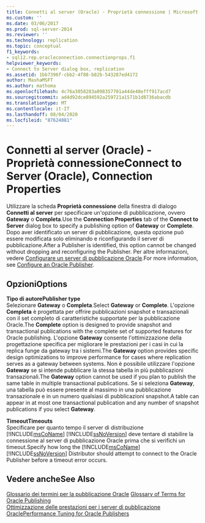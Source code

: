 ```yaml
---
title: Connetti al server (Oracle) - Proprietà connessione | Microsoft Docs
ms.custom: ''
ms.date: 03/06/2017
ms.prod: sql-server-2014
ms.reviewer: ''
ms.technology: replication
ms.topic: conceptual
f1_keywords:
- sql12.rep.oracleconnection.connectionprops.f1
helpviewer_keywords:
- Connect to Server dialog box, replication
ms.assetid: 1bb7396f-cbb2-4f88-b82b-543287ed4172
author: MashaMSFT
ms.author: mathoma
ms.openlocfilehash: 4c76a3058283a098357701a44de48efff917acd7
ms.sourcegitcommit: ad4d92dce894592a259721a1571b1d8736abacdb
ms.translationtype: MT
ms.contentlocale: it-IT
ms.lasthandoff: 08/04/2020
ms.locfileid: "87624081"
---
```

# <a name="connect-to-server-oracle-connection-properties"></a><span data-ttu-id="9bbd6-102">Connetti al server (Oracle) - Proprietà connessione</span><span class="sxs-lookup"><span data-stu-id="9bbd6-102">Connect to Server (Oracle), Connection Properties</span></span>
  <span data-ttu-id="9bbd6-103">Utilizzare la scheda **Proprietà connessione** della finestra di dialogo **Connetti al server** per specificare un'opzione di pubblicazione, ovvero **Gateway** o **Completa**.</span><span class="sxs-lookup"><span data-stu-id="9bbd6-103">Use the **Connection Properties** tab of the **Connect to Server** dialog box to specify a publishing option of **Gateway** or **Complete**.</span></span> <span data-ttu-id="9bbd6-104">Dopo aver identificato un server di pubblicazione, questa opzione può essere modificata solo eliminando e riconfigurando il server di pubblicazione.</span><span class="sxs-lookup"><span data-stu-id="9bbd6-104">After a Publisher is identified, this option cannot be changed without dropping and reconfiguring the Publisher.</span></span> <span data-ttu-id="9bbd6-105">Per altre informazioni, vedere [Configurare un server di pubblicazione Oracle](non-sql/configure-an-oracle-publisher.md).</span><span class="sxs-lookup"><span data-stu-id="9bbd6-105">For more information, see [Configure an Oracle Publisher](non-sql/configure-an-oracle-publisher.md).</span></span>  
  
## <a name="options"></a><span data-ttu-id="9bbd6-106">Opzioni</span><span class="sxs-lookup"><span data-stu-id="9bbd6-106">Options</span></span>  
 <span data-ttu-id="9bbd6-107">**Tipo di autore**</span><span class="sxs-lookup"><span data-stu-id="9bbd6-107">**Publisher type**</span></span>  
 <span data-ttu-id="9bbd6-108">Selezionare **Gateway** o **Completa**.</span><span class="sxs-lookup"><span data-stu-id="9bbd6-108">Select **Gateway** or **Complete**.</span></span> <span data-ttu-id="9bbd6-109">L'opzione **Completa** è progettata per offrire pubblicazioni snapshot e transazionali con il set completo di caratteristiche supportate per la pubblicazione Oracle.</span><span class="sxs-lookup"><span data-stu-id="9bbd6-109">The **Complete** option is designed to provide snapshot and transactional publications with the complete set of supported features for Oracle publishing.</span></span> <span data-ttu-id="9bbd6-110">L'opzione **Gateway** consente l'ottimizzazione della progettazione specifica per migliorare le prestazioni per i casi in cui la replica funge da gateway tra i sistemi.</span><span class="sxs-lookup"><span data-stu-id="9bbd6-110">The **Gateway** option provides specific design optimizations to improve performance for cases where replication serves as a gateway between systems.</span></span> <span data-ttu-id="9bbd6-111">Non è possibile utilizzare l'opzione **Gateway** se si intende pubblicare la stessa tabella in più pubblicazioni transazionali.</span><span class="sxs-lookup"><span data-stu-id="9bbd6-111">The **Gateway** option cannot be used if you plan to publish the same table in multiple transactional publications.</span></span> <span data-ttu-id="9bbd6-112">Se si seleziona **Gateway**, una tabella può essere presente al massimo in una pubblicazione transazionale e in un numero qualsiasi di pubblicazioni snapshot.</span><span class="sxs-lookup"><span data-stu-id="9bbd6-112">A table can appear in at most one transactional publication and any number of snapshot publications if you select **Gateway**.</span></span>  
  
 <span data-ttu-id="9bbd6-113">**Timeout**</span><span class="sxs-lookup"><span data-stu-id="9bbd6-113">**Timeouts**</span></span>  
 <span data-ttu-id="9bbd6-114">Specificare per quanto tempo il server di distribuzione [!INCLUDE[msCoName](../../includes/msconame-md.md)] [!INCLUDE[ssNoVersion](../../includes/ssnoversion-md.md)] deve tentare di stabilire la connessione al server di pubblicazione Oracle prima che si verifichi un timeout.</span><span class="sxs-lookup"><span data-stu-id="9bbd6-114">Specify how long the [!INCLUDE[msCoName](../../includes/msconame-md.md)] [!INCLUDE[ssNoVersion](../../includes/ssnoversion-md.md)] Distributor should attempt to connect to the Oracle Publisher before a timeout error occurs.</span></span>  
  
## <a name="see-also"></a><span data-ttu-id="9bbd6-115">Vedere anche</span><span class="sxs-lookup"><span data-stu-id="9bbd6-115">See Also</span></span>  
 <span data-ttu-id="9bbd6-116">[Glossario dei termini per la pubblicazione Oracle](non-sql/glossary-of-terms-for-oracle-publishing.md) </span><span class="sxs-lookup"><span data-stu-id="9bbd6-116">[Glossary of Terms for Oracle Publishing](non-sql/glossary-of-terms-for-oracle-publishing.md) </span></span>  
 [<span data-ttu-id="9bbd6-117">Ottimizzazione delle prestazioni per i server di pubblicazione Oracle</span><span class="sxs-lookup"><span data-stu-id="9bbd6-117">Performance Tuning for Oracle Publishers</span></span>](non-sql/performance-tuning-for-oracle-publishers.md)  
  
  
